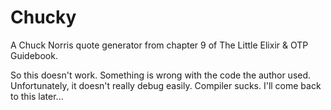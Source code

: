 # Chucky

A Chuck Norris quote generator from chapter 9 of The Little Elixir & OTP Guidebook.

So this doesn't work. Something is wrong with the code the author used. Unfortunately, it doesn't really debug easily. Compiler sucks. I'll come back to this later...
